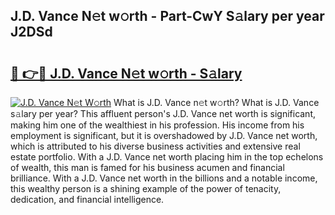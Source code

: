 ## J.D. Vance N𝚎t w𝚘rth - Part-CwY S𝚊lary per year J2DSd

# <h2><a href="http://gc1z56x.nevu.top/?p=J.D.+Vance">🔗 👉🔴 J.D. Vance N𝚎t w𝚘rth - S𝚊lary</a></h2>

[![J.D. Vance N𝚎t W𝚘rth](https://i.imgur.com/Oavwk0R.jpeg)](http://gc1z56x.nevu.top/?p=J.D.+Vance)
What is J.D. Vance n𝚎t w𝚘rth? What is J.D. Vance s𝚊lary per year?
This affluent person's J.D. Vance net worth is significant, making him one of the wealthiest in his profession. His income from his employment is significant, but it is overshadowed by J.D. Vance net worth, which is attributed to his diverse business activities and extensive real estate portfolio. With a J.D. Vance net worth placing him in the top echelons of wealth, this man is famed for his business acumen and financial brilliance. With a J.D. Vance net worth in the billions and a notable income, this wealthy person is a shining example of the power of tenacity, dedication, and financial intelligence.
